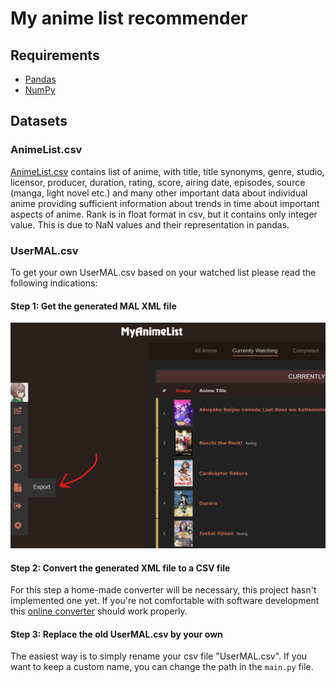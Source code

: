 # My anime list recommender
## Requirements
- [Pandas](https://pypi.org/project/pandas/)
- [NumPy](https://numpy.org)

## Datasets
### AnimeList.csv
[AnimeList.csv](https://www.kaggle.com/datasets/azathoth42/myanimelist?resource=download&select=AnimeList.csv) contains
list of anime, with title, title synonyms, genre, studio, licensor, producer, duration, rating, 
score, airing date, episodes, source (manga, light novel etc.) and many other important data about individual anime 
providing sufficient information about trends in time about important aspects of anime. Rank is in float format in csv, 
but it contains only integer value. This is due to NaN values and their representation in pandas.

### UserMAL.csv
To get your own UserMAL.csv based on your watched list please read the following indications:
#### Step 1: Get the generated MAL XML file
<img width="512" alt="image" src="ressources/img.png">

#### Step 2: Convert the generated XML file to a CSV file
For this step a home-made converter will be necessary, this project hasn't implemented one yet. If you're not
comfortable with software development this [online converter](https://www.convertcsv.com/xml-to-csv.htm) 
should work properly.

#### Step 3: Replace the old UserMAL.csv by your own
The easiest way is to simply rename your csv file "UserMAL.csv". If you want to keep a custom name, you can change the
path in the `main.py` file.
